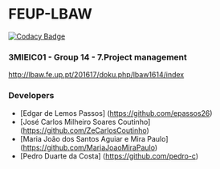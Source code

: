 # FEUP-LBAW

[![Codacy Badge](https://api.codacy.com/project/badge/Grade/7eecef04939b4eca9350a3a964269bee)](https://www.codacy.com?utm_source=github.com&amp;utm_medium=referral&amp;utm_content=pedro-c/FEUP-LBAW&amp;utm_campaign=Badge_Grade)

### 3MIEIC01 - Group 14 - 7.Project management
http://lbaw.fe.up.pt/201617/doku.php/lbaw1614/index

### Developers
* [Edgar de Lemos Passos] (https://github.com/epassos26)
* [José Carlos Milheiro Soares Coutinho] (https://github.com/ZeCarlosCoutinho)
* [Maria João dos Santos Aguiar e Mira Paulo] (https://github.com/MariaJoaoMiraPaulo)
* [Pedro Duarte da Costa] (https://github.com/pedro-c)
